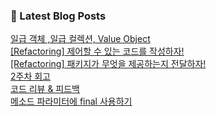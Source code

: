 

### 📕 Latest Blog Posts   

<a href ="https://gilbert9172.tistory.com/117"> 일급 객체 ,일급 컬렉션, Value Object </a> <br><a href ="https://gilbert9172.tistory.com/116"> [Refactoring] 제어할 수 있는 코드를 작성하자! </a> <br><a href ="https://gilbert9172.tistory.com/115"> [Refactoring] 패키지가 무엇을 제공하는지 전달하자! </a> <br><a href ="https://gilbert9172.tistory.com/113"> 2주차 회고 </a> <br><a href ="https://gilbert9172.tistory.com/110"> 코드 리뷰 &amp; 피드백 </a> <br><a href ="https://gilbert9172.tistory.com/109"> 메소드 파라미터에 final 사용하기 </a> <br>